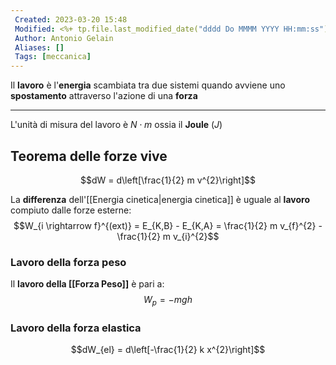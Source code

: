 ```yaml
---
 Created: 2023-03-20 15:48
 Modified: <%+ tp.file.last_modified_date("dddd Do MMMM YYYY HH:mm:ss") %>
 Author: Antonio Gelain
 Aliases: []
 Tags: [meccanica]
---
```


Il **lavoro** è l'**energia** scambiata tra due sistemi quando avviene uno **spostamento** attraverso l'azione  di una **forza**

---

L'unità di misura del lavoro è $N \cdot m$ ossia il **Joule** ($J$)

## Teorema delle forze vive

$$dW = d\left[\frac{1}{2} m v^{2}\right]$$

La **differenza** dell'[[Energia cinetica|energia cinetica]] è uguale al **lavoro** compiuto dalle forze esterne:
$$W_{i \rightarrow f}^{(ext)} = E_{K,B} - E_{K,A} = \frac{1}{2} m v_{f}^{2} - \frac{1}{2} m v_{i}^{2}$$

### Lavoro della forza peso

Il **lavoro della [[Forza Peso]]** è pari a:
$$W_{p} = -mgh$$

### Lavoro della forza elastica

$$dW_{el} = d\left[-\frac{1}{2} k x^{2}\right]$$